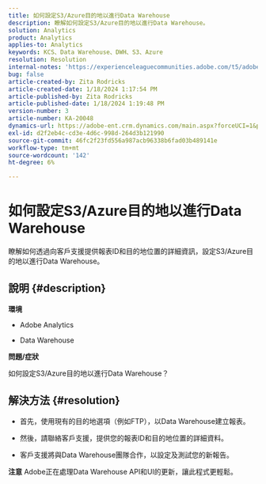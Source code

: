 ```yaml
---
title: 如何設定S3/Azure目的地以進行Data Warehouse
description: 瞭解如何設定S3/Azure目的地以進行Data Warehouse。
solution: Analytics
product: Analytics
applies-to: Analytics
keywords: KCS、Data Warehouse、DWH、S3、Azure
resolution: Resolution
internal-notes: 'https://experienceleaguecommunities.adobe.com/t5/adobe-analytics-ideas/amazon-s3-support-for-data-warehouse/idi-p/341037  Azure example: https://jira.corp.adobe.com/browse/AN-259530  S3 example: https://jira.corp.adobe.com/browse/AN-294769'
bug: false
article-created-by: Zita Rodricks
article-created-date: 1/18/2024 1:17:54 PM
article-published-by: Zita Rodricks
article-published-date: 1/18/2024 1:19:48 PM
version-number: 3
article-number: KA-20048
dynamics-url: https://adobe-ent.crm.dynamics.com/main.aspx?forceUCI=1&pagetype=entityrecord&etn=knowledgearticle&id=cf6b0afa-03b6-ee11-a569-6045bd0065f9
exl-id: d2f2eb4c-cd3e-4d6c-998d-264d3b121990
source-git-commit: 46fc2f23fd556a987acb96338b6fad03b489141e
workflow-type: tm+mt
source-wordcount: '142'
ht-degree: 6%

---
```


# 如何設定S3/Azure目的地以進行Data Warehouse


瞭解如何透過向客戶支援提供報表ID和目的地位置的詳細資訊，設定S3/Azure目的地以進行Data Warehouse。

## 說明 {#description}


<b>環境</b>

- Adobe Analytics

- Data Warehouse

<b>問題/症狀</b>

如何設定S3/Azure目的地以進行Data Warehouse？


## 解決方法 {#resolution}


- 首先，使用現有的目的地選項（例如FTP），以Data Warehouse建立報表。

- 然後，請聯絡客戶支援，提供您的報表ID和目的地位置的詳細資料。

- 客戶支援將與Data Warehouse團隊合作，以設定及測試您的新報告。

<b>注意</b>
Adobe正在處理Data Warehouse API和UI的更新，讓此程式更輕鬆。
